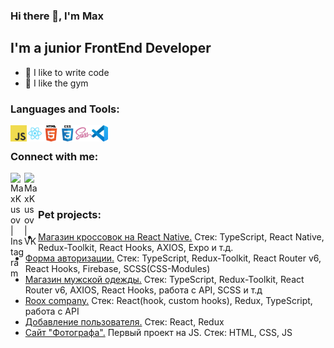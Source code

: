 ### Hi there 👋, I'm Max


## I'm a junior FrontEnd Developer
- 💪 I like to write code
- 💪 I like the gym


### Languages and Tools:

<img align="left" alt="JavaScript" width="26px" src="https://raw.githubusercontent.com/github/explore/80688e429a7d4ef2fca1e82350fe8e3517d3494d/topics/javascript/javascript.png" />
<img align="left" alt="React" width="26px" src="https://raw.githubusercontent.com/github/explore/80688e429a7d4ef2fca1e82350fe8e3517d3494d/topics/react/react.png" />
<img align="left" alt="HTML5" width="26px" src="https://raw.githubusercontent.com/github/explore/80688e429a7d4ef2fca1e82350fe8e3517d3494d/topics/html/html.png" />
<img align="left" alt="CSS3" width="26px" src="https://raw.githubusercontent.com/github/explore/80688e429a7d4ef2fca1e82350fe8e3517d3494d/topics/css/css.png" />
<img align="left" alt="Sass" width="26px" src="https://raw.githubusercontent.com/github/explore/80688e429a7d4ef2fca1e82350fe8e3517d3494d/topics/sass/sass.png" />
<img align="left" alt="Visual Studio Code" width="26px" src="https://raw.githubusercontent.com/github/explore/80688e429a7d4ef2fca1e82350fe8e3517d3494d/topics/visual-studio-code/visual-studio-code.png" />


<br />

### Connect with me:


[<img align="left" alt="MaxKusov | Instagram" width="22px" src="https://cdn.jsdelivr.net/npm/simple-icons@v3/icons/instagram.svg" />][instagram]
[<img align="left" alt="MaxKusov | VK" width="22px" src="https://cdn.jsdelivr.net/npm/simple-icons@v3/icons/vk.svg" />][vk]


<br />
<br />

### Pet projects:
<!-- BLOG-POST-LIST:START -->
- [Магазин кроссовок на React Native.](https://github.com/max-kusov/sneakers-shop-RN) Стек: TypeScript, React Native, Redux-Toolkit, React Hooks, AXIOS, Expo и т.д.
- [Форма авторизации.](https://github.com/max-kusov/auth) Стек: TypeScript, Redux-Toolkit, React Router v6, React Hooks, Firebase, SCSS(CSS-Modules)
- [Магазин мужской одежды.](https://github.com/max-kusov/my-shop) Стек: TypeScript, Redux-Toolkit, React Router v6, AXIOS, React Hooks, работа с API, SCSS и т.д
- [Roox company.](https://github.com/max-kusov/roox_company) Стек: React(hook, custom hooks), Redux, TypeScript, работа с API
- [Добавление пользователя.](https://github.com/max-kusov/create-user) Стек: React, Redux
- [Сайт "Фотографа".](https://github.com/max-kusov/kusova_ph) Первый проект на JS. Стек: HTML, CSS, JS
<!-- BLOG-POST-LIST:END -->



[instagram]: https://www.instagram.com/kusovmax78/
[vk]: https://vk.com/kusov_max
[habr]: https://career.habr.com/kusov_max
